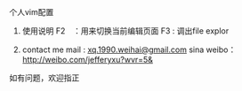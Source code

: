个人vim配置

1. 使用说明
F2　：用来切换当前编辑页面
F3 : 调出file explor

2. contact me
mail : xq.1990.weihai@gmail.com
sina weibo：　http://weibo.com/jefferyxu?wvr=5&


如有问题，欢迎指正